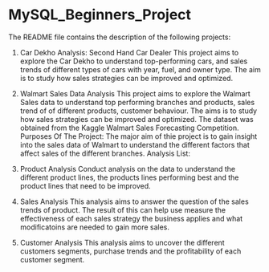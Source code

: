 # MySQL_Beginners_Project
The README file contains the description of the following projects:

1. Car Dekho Analysis: Second Hand Car Dealer
This project aims to explore the Car Dekho to understand top-performing cars, and sales trends of different types of cars with year, fuel, and owner type.
The aim is to study how sales strategies can be improved and optimized.


2. Walmart Sales Data Analysis
This project aims to explore the Walmart Sales data to understand top performing branches and products, sales trend of of different products, customer behaviour.
The aims is to study how sales strategies can be improved and optimized.
The dataset was obtained from the Kaggle Walmart Sales Forecasting Competition.
Purposes Of The Project:
  The major aim of thie project is to gain insight into the sales data of Walmart to understand the different factors that affect sales of the different branches.
  Analysis List:
  1.	Product Analysis
  Conduct analysis on the data to understand the different product lines, the products lines performing best and the product lines that need to be improved.
  2.	Sales Analysis
  This analysis aims to answer the question of the sales trends of product. The result of this can help use measure the effectiveness of each sales strategy the business applies and what modificatoins are needed to   gain more sales.
  3.	Customer Analysis
  This analysis aims to uncover the different customers segments, purchase trends and the profitability of each customer segment.
